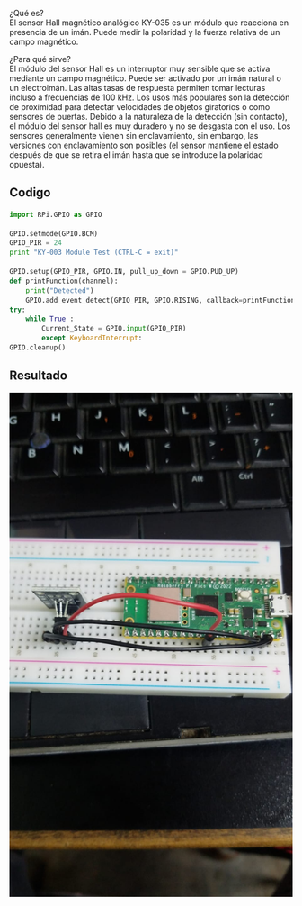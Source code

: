 ¿Qué es? <br>
El sensor Hall magnético analógico KY-035 es un módulo que reacciona en presencia de un imán. Puede medir la polaridad y la fuerza relativa de un campo magnético.

¿Para qué sirve? <br>
El módulo del sensor Hall es un interruptor muy sensible que se activa mediante un campo magnético. Puede ser activado por un imán natural o un electroimán. Las altas tasas de respuesta permiten tomar lecturas incluso a frecuencias de 100 kHz. Los usos más populares son la detección de proximidad para detectar velocidades de objetos giratorios o como sensores de puertas. Debido a la naturaleza de la detección (sin contacto), el módulo del sensor hall es muy duradero y no se desgasta con el uso. Los sensores generalmente vienen sin enclavamiento, sin embargo, las versiones con enclavamiento son posibles (el sensor mantiene el estado después de que se retira el imán hasta que se introduce la polaridad opuesta).


## Codigo

```python
import RPi.GPIO as GPIO

GPIO.setmode(GPIO.BCM)
GPIO_PIR = 24
print "KY-003 Module Test (CTRL-C = exit)"

GPIO.setup(GPIO_PIR, GPIO.IN, pull_up_down = GPIO.PUD_UP)
def printFunction(channel):
    print("Detected")
    GPIO.add_event_detect(GPIO_PIR, GPIO.RISING, callback=printFunction)
try:
    while True :
        Current_State = GPIO.input(GPIO_PIR)
        except KeyboardInterrupt:
GPIO.cleanup()
```

## Resultado
![Captura](Imagenes/Circuito3.jpg)
